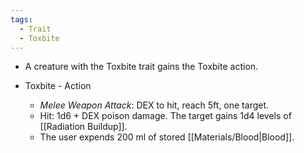 ```yaml
---
tags:
  - Trait
  - Toxbite
---
```

- A creature with the Toxbite trait gains the Toxbite action. 

- Toxbite - Action
	- *Melee Weapon Attack*: DEX to hit, reach 5ft, one target. 
	- Hit: 1d6 + DEX poison damage. The target gains 1d4 levels of [[Radiation Buildup]].
	- The user expends 200 ml of stored [[Materials/Blood|Blood]].